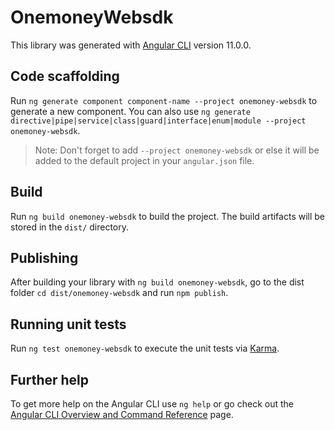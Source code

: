 # OnemoneyWebsdk

This library was generated with [Angular CLI](https://github.com/angular/angular-cli) version 11.0.0.

## Code scaffolding

Run `ng generate component component-name --project onemoney-websdk` to generate a new component. You can also use `ng generate directive|pipe|service|class|guard|interface|enum|module --project onemoney-websdk`.
> Note: Don't forget to add `--project onemoney-websdk` or else it will be added to the default project in your `angular.json` file. 

## Build

Run `ng build onemoney-websdk` to build the project. The build artifacts will be stored in the `dist/` directory.

## Publishing

After building your library with `ng build onemoney-websdk`, go to the dist folder `cd dist/onemoney-websdk` and run `npm publish`.

## Running unit tests

Run `ng test onemoney-websdk` to execute the unit tests via [Karma](https://karma-runner.github.io).

## Further help

To get more help on the Angular CLI use `ng help` or go check out the [Angular CLI Overview and Command Reference](https://angular.io/cli) page.
